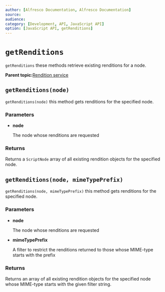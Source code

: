 ```yaml
---
author: [Alfresco Documentation, Alfresco Documentation]
source: 
audience: 
category: [Development, API, JavaScript API]
option: [JavaScript API, getRenditions]
---
```


# `getRenditions`

`getRenditions` these methods retrieve existing renditions for a node.

**Parent topic:**[Rendition service](../references/API-JS-RenditionService.md)

## `getRenditions(node)`

`getRenditions(node)` this method gets renditions for the specified node.

### Parameters

-   **node**

    The node whose renditions are requested


### Returns

Returns a `ScriptNode` array of all existing rendition objects for the specified node.

## `getRenditions(node, mimeTypePrefix)`

`getRenditions(node, mimeTypePrefix)` this method gets renditions for the specified node.

### Parameters

-   **node**

    The node whose renditions are requested

-   **mimeTypePrefix**

    A filter to restrict the renditions returned to those whose MIME-type starts with the prefix


### Returns

Returns an array of all existing rendition objects for the specified node whose MIME-type starts with the given filter string.

